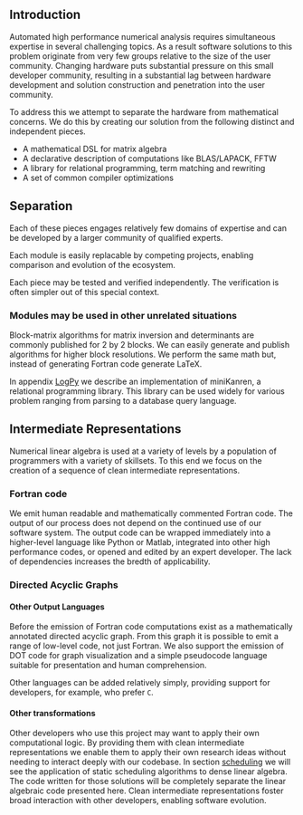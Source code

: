 
Introduction
------------

Automated high performance numerical analysis requires simultaneous expertise in several challenging topics.  As a result software solutions to this problem originate from very few groups relative to the size of the user community.  Changing hardware puts substantial pressure on this small developer community, resulting in a substantial lag between hardware development and solution construction and penetration into the user community.

To address this we attempt to separate the hardware from mathematical concerns.  We do this by creating our solution from the following distinct and independent pieces.

*   A mathematical DSL for matrix algebra
*   A declarative description of computations like BLAS/LAPACK, FFTW
*   A library for relational programming, term matching and rewriting
*   A set of common compiler optimizations

Separation
----------

Each of these pieces engages relatively few domains of expertise and can be developed by a larger community of qualified experts.

Each module is easily replacable by competing projects, enabling comparison and evolution of the ecosystem.

Each piece may be tested and verified independently.  The verification is often simpler out of this special context.

### Modules may be used in other unrelated situations

Block-matrix algorithms for matrix inversion and determinants are commonly published for 2 by 2 blocks.  We can easily generate and publish algorithms for higher block resolutions.  We perform the same math but, instead of generating Fortran code generate LaTeX.

In appendix [LogPy](logpy.md) we describe an implementation of miniKanren, a relational programming library.  This library can be used widely for various problem ranging from parsing to a database query language.

Intermediate Representations
----------------------------

Numerical linear algebra is used at a variety of levels by a population of programmers with a variety of skillsets.  To this end we focus on the creation of a sequence of clean intermediate representations.

### Fortran code

We emit human readable and mathematically commented Fortran code.  The output of our process does not depend on the continued use of our software system.  The output code can be wrapped immediately into a higher-level language like Python or Matlab, integrated into other high performance codes, or opened and edited by an expert developer.  The lack of dependencies increases the bredth of applicability.

### Directed Acyclic Graphs

#### Other Output Languages 

Before the emission of Fortran code computations exist as a mathematically annotated directed acyclic graph.  From this graph it is possible to emit a range of low-level code, not just Fortran.   We also support the emission of DOT code for graph visualization and a simple pseudocode language suitable for presentation and human comprehension.

Other languages can be added relatively simply, providing support for developers, for example, who prefer `C`.

#### Other transformations

Other developers who use this project may want to apply their own computational logic.  By providing them with clean intermediate representations we enable them to apply their own research ideas without needing to interact deeply with our codebase.  In section [scheduling](scheduling.md) we will see the application of static scheduling algorithms to dense linear algebra.  The code written for those solutions will be completely separate the linear algebraic code presented here.  Clean intermediate representations foster broad interaction with other developers, enabling software evolution.

